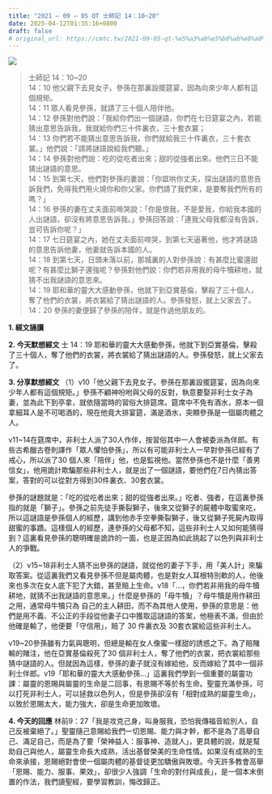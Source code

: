```yaml
---
title: "2021 – 09 – 05 QT 士師記 14：10~20"
date: 2025-04-12T01:35:16+0800
draft: false
# original_url: https://cmtc.tw/2021-09-05-qt-%e5%a3%ab%e5%b8%ab%e8%a8%98-14%ef%bc%9a1020
---
```


![](/images/qt.jpg)
> 士師記 14：10\~20  
> 14：10 他父親下去見女子。參孫在那裏設擺筵宴，因為向來少年人都有這個規矩。  
> 14：11 眾人看見參孫，就請了三十個人陪伴他。  
> 14：12 參孫對他們說：「我給你們出一個謎語，你們在七日筵宴之內，若能猜出意思告訴我，我就給你們三十件裏衣，三十套衣裳；  
> 14：13 你們若不能猜出意思告訴我，你們就給我三十件裏衣，三十套衣裳。」他們說：「請將謎語說給我們聽。」  
> 14：14 參孫對他們說：吃的從吃者出來；甜的從強者出來。他們三日不能猜出謎語的意思。  
> 14：15 到第七天，他們對參孫的妻說：「你誆哄你丈夫，探出謎語的意思告訴我們，免得我們用火燒你和你父家。你們請了我們來，是要奪我們所有的嗎？」  
> 14：16 參孫的妻在丈夫面前啼哭說：「你是恨我，不是愛我，你給我本國的人出謎語，卻沒有將意思告訴我。」參孫回答說：「連我父母我都沒有告訴，豈可告訴你呢？」  
> 14：17 七日筵宴之內，她在丈夫面前啼哭，到第七天逼著他，他才將謎語的意思告訴他妻，他妻就告訴本國的人。  
> 14：18 到第七天，日頭未落以前，那城裏的人對參孫說：有甚麼比蜜還甜呢？有甚麼比獅子還強呢？參孫對他們說：你們若非用我的母牛犢耕地，就猜不出我謎語的意思來。  
> 14：19 耶和華的靈大大感動參孫，他就下到亞實基倫，擊殺了三十個人，奪了他們的衣裳，將衣裳給了猜出謎語的人。參孫發怒，就上父家去了。  
> 14：20 參孫的妻便歸了參孫的陪伴，就是作過他朋友的。

**1. 經文誦讀**

**2.  今天默想經文**
士 14：19 耶和華的靈大大感動參孫，他就下到亞實基倫，擊殺了三十個人，奪了他們的衣裳，將衣裳給了猜出謎語的人。參孫發怒，就上父家去了。

**3. 分享默想經文**
（1）v10「他父親下去見女子。參孫在那裏設擺筵宴，因為向來少年人都有這個規矩。」參孫不顧神吩咐與父母的反對，執意要娶非利士女子為妻，並為此下到亭拿，就依隨當時的習俗大排筵席。筵席中不免有酒水，原本一個拿細耳人是不可喝酒的，現在他竟大排宴筵，滿是酒水，突顯參孫是一個屬肉體之人。

v11\~14在筵席中，非利士人派了30人作伴，按習俗其中一人會被委派為伴郎。有些古希臘古卷則譯作「眾人懼怕參孫」，所以有可能非利士人一早對參孫已經有了戒心，所以派了30 個人來「陪伴」他，也是監視他。當然參孫也不是什麼「善男信女」，他用詭計欺騙那些非利士人，就是出了一個謎語，要他們在7日內猜出答案，答對的可以從對方得到30件裏衣、30套衣裳。

參孫的謎題就是：「吃的從吃者出來；甜的從強者出來。」吃者、強者，在這裏參孫指的就是「獅子」。參孫之前先徒手撕裂獅子，後來又從獅子的屍體中取蜜來吃，所以這謎語是參孫個人的經歷，講到他赤手空拳撕裂獅子，後又從獅子死屍內取得甜蜜的事蹟。這樣個人的經歷，連參孫的父母都不知，這些非利士人又如何能猜得到？這裏看見參孫的聰明確是詭詐的一面，也是正因為如此挑起了以色列與非利士人的爭戰。

（2）v15\~18非利士人猜不出參孫的謎語，就從他的妻子下手，用「美人計」來騙取答案。從這裏我們又看見參孫不但是屬肉體，也是對女人耳根特別軟的人，他後來也多次在女人底下犯了大錯，甚至賠上生命。v18「…，你們若非用我的母牛犢耕地，就猜不出我謎語的意思來。」什麼是參孫的「母牛犢」？母牛犢是用作耕田之用，通常母牛犢只為 自己的主人耕田，而不為其他人使用，參孫的意思是：他們是用不義、不公正的手段從他妻子口中獲取這謎語的答案，他極表不滿，但由於他確是輸了，他便要「守信用」，賠了 30 件裏衣及 30套衣裳給這些非利士人。

v19\~20參孫雖有力氣與聰明，但總是輸在女人像蜜一樣甜的誘惑之下。為了賠賭輸的賭注，他在亞實基倫殺死了30 個非利士人，奪了他們的衣裳，把衣裳給那些猜中謎語的人。但就因為這樣，參孫的妻子就沒有嫁給他，反而嫁給了其中一個非利士伴郎。v19「耶和華的靈大大感動參孫…」這裏我們學到一個重要的屬靈功課：屬靈的恩賜與屬靈的生命是二回事，有恩賜不等於有生命。聖靈充滿參孫，可以打死非利士人，可以拯救以色列人，但是參孫卻沒有「相對成熟的屬靈生命」，以致於恩賜太大，能力強大，卻是生命更加敗壞。

**4. 今天的回應**
林前9：27「我是攻克己身，叫身服我，恐怕我傳福音給別人，自己反被棄絕了。」聖靈隨己意賜給我們一切恩賜、能力與才幹，都不是為了高舉自己、滿足自己，而是為了要「榮神益人：服事神、造就人」，更具體的說，就是幫助自己與他人，屬靈生命長大成熟，活出基督榮美的生命性情。如果沒有成熟的生命來承接，恩賜絕對會使一個屬肉體的基督徒更加驕傲與敗壞。今天許多教會高舉「恩賜、能力、服事、果效」，卻很少人強調「生命的對付與成長」，是一個本末倒置的作法，我們讀聖經，要學習教訓，悔改歸正。
